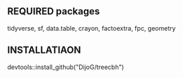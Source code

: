## REQUIRED packages

tidyverse, sf, data.table, crayon, factoextra, fpc, geometry

## INSTALLATIAON

devtools::install_github("DijoG/treecbh")
